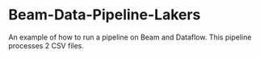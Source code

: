 # Beam-Data-Pipeline-Lakers

An example of how to run a pipeline on Beam and Dataflow. This pipeline processes 2 CSV files.
